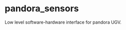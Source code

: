 pandora_sensors
============================

Low level software-hardware interface for pandora UGV.
